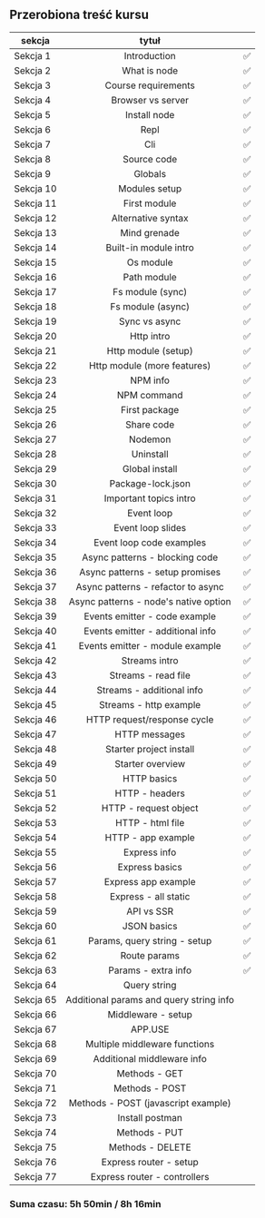 ## Przerobiona treść kursu

| sekcja    |                  tytuł                  |     |
| --------- | :-------------------------------------: | :-: |
| Sekcja 1  |              Introduction               | ✅  |
| Sekcja 2  |              What is node               | ✅  |
| Sekcja 3  |           Course requirements           | ✅  |
| Sekcja 4  |            Browser vs server            | ✅  |
| Sekcja 5  |              Install node               | ✅  |
| Sekcja 6  |                  Repl                   | ✅  |
| Sekcja 7  |                   Cli                   | ✅  |
| Sekcja 8  |               Source code               | ✅  |
| Sekcja 9  |                 Globals                 | ✅  |
| Sekcja 10 |              Modules setup              | ✅  |
| Sekcja 11 |              First module               | ✅  |
| Sekcja 12 |           Alternative syntax            | ✅  |
| Sekcja 13 |              Mind grenade               | ✅  |
| Sekcja 14 |          Built-in module intro          | ✅  |
| Sekcja 15 |                Os module                | ✅  |
| Sekcja 16 |               Path module               | ✅  |
| Sekcja 17 |            Fs module (sync)             | ✅  |
| Sekcja 18 |            Fs module (async)            | ✅  |
| Sekcja 19 |              Sync vs async              | ✅  |
| Sekcja 20 |               Http intro                | ✅  |
| Sekcja 21 |           Http module (setup)           | ✅  |
| Sekcja 22 |       Http module (more features)       | ✅  |
| Sekcja 23 |                NPM info                 | ✅  |
| Sekcja 24 |               NPM command               | ✅  |
| Sekcja 25 |              First package              | ✅  |
| Sekcja 26 |               Share code                | ✅  |
| Sekcja 27 |                 Nodemon                 | ✅  |
| Sekcja 28 |                Uninstall                | ✅  |
| Sekcja 29 |             Global install              | ✅  |
| Sekcja 30 |            Package-lock.json            | ✅  |
| Sekcja 31 |         Important topics intro          | ✅  |
| Sekcja 32 |               Event loop                | ✅  |
| Sekcja 33 |            Event loop slides            | ✅  |
| Sekcja 34 |        Event loop code examples         | ✅  |
| Sekcja 35 |     Async patterns - blocking code      | ✅  |
| Sekcja 36 |     Async patterns - setup promises     | ✅  |
| Sekcja 37 |   Async patterns - refactor to async    | ✅  |
| Sekcja 38 |  Async patterns - node's native option  | ✅  |
| Sekcja 39 |      Events emitter - code example      | ✅  |
| Sekcja 40 |    Events emitter - additional info     | ✅  |
| Sekcja 41 |     Events emitter - module example     | ✅  |
| Sekcja 42 |              Streams intro              | ✅  |
| Sekcja 43 |           Streams - read file           | ✅  |
| Sekcja 44 |        Streams - additional info        | ✅  |
| Sekcja 45 |         Streams - http example          | ✅  |
| Sekcja 46 |       HTTP request/response cycle       | ✅  |
| Sekcja 47 |              HTTP messages              | ✅  |
| Sekcja 48 |         Starter project install         | ✅  |
| Sekcja 49 |            Starter overview             | ✅  |
| Sekcja 50 |               HTTP basics               | ✅  |
| Sekcja 51 |             HTTP - headers              | ✅  |
| Sekcja 52 |          HTTP - request object          | ✅  |
| Sekcja 53 |            HTTP - html file             | ✅  |
| Sekcja 54 |           HTTP - app example            | ✅  |
| Sekcja 55 |              Express info               | ✅  |
| Sekcja 56 |             Express basics              | ✅  |
| Sekcja 57 |           Express app example           | ✅  |
| Sekcja 58 |          Express - all static           | ✅  |
| Sekcja 59 |               API vs SSR                | ✅  |
| Sekcja 60 |               JSON basics               | ✅  |
| Sekcja 61 |      Params, query string - setup       | ✅  |
| Sekcja 62 |              Route params               | ✅  |
| Sekcja 63 |           Params - extra info           | ✅  |
| Sekcja 64 |              Query string               |     |
| Sekcja 65 | Additional params and query string info |     |
| Sekcja 66 |           Middleware - setup            |     |
| Sekcja 67 |                 APP.USE                 |     |
| Sekcja 68 |      Multiple middleware functions      |     |
| Sekcja 69 |       Additional middleware info        |     |
| Sekcja 70 |              Methods - GET              |     |
| Sekcja 71 |             Methods - POST              |     |
| Sekcja 72 |   Methods - POST (javascript example)   |     |
| Sekcja 73 |             Install postman             |     |
| Sekcja 74 |              Methods - PUT              |     |
| Sekcja 75 |            Methods - DELETE             |     |
| Sekcja 76 |         Express router - setup          |     |
| Sekcja 77 |      Express router - controllers       |     |

### Suma czasu: 5h 50min / 8h 16min
